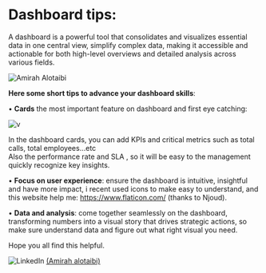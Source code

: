 # Dashboard tips:

A dashboard is a powerful tool that consolidates and visualizes essential data in one central view, simplify complex data, making it accessible and actionable for both high-level overviews and detailed analysis across various fields.


![Amirah Alotaibi](https://github.com/user-attachments/assets/73878c3d-3e99-4382-a06e-0a3788e0f258)




**Here some short tips to advance your dashboard skills**:



•	**Cards**  the most important feature on dashboard and first eye catching:

![v](https://github.com/user-attachments/assets/d352cd35-fba9-4383-8d94-f4a87cf2b4ef)

         

  In the dashboard cards, you can add KPIs and critical metrics such as total calls, total employees...etc    
 Also the performance rate and SLA , so it will be easy to the management quickly recognize key insights.



•	**Focus on user experience**: ensure the dashboard is intuitive, insightful and have more impact,  i recent used icons  to make easy to understand, 
and this  website help me: https://www.flaticon.com/    (thanks to Njoud).



•	**Data and analysis**:  come together seamlessly on the dashboard, transforming numbers into a visual story that drives strategic actions, so make sure understand data and figure out what right visual you need.

Hope you all find this helpful.






![LinkedIn](https://img.shields.io/badge/linkedin-%230077B5.svg?style=for-the-badge&logo=linkedin&logoColor=white) [(Amirah alotaibi)](https://www.linkedin.com/in/amirah-alotaibi-3b93931b2)

